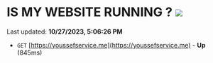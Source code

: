 # IS MY WEBSITE RUNNING ? [![](https://img.shields.io/static/v1?label=Sponsor&message=%E2%9D%A4&logo=GitHub&color=%23fe8e86)](https://github.com/sponsors/<username>)

Last updated: **10/27/2023, 5:06:26 PM**

- `GET` [https://youssefservice.me](https://youssefservice.me) - **Up** (845ms)
